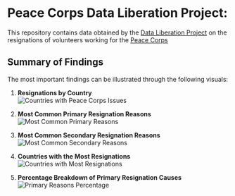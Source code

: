 # Peace Corps Data Liberation Project:

This repository contains data obtained by the [Data Liberation Project](https://www.data-liberation-project.org/) on the resignations of volunteers working for the [Peace Corps](https://www.data-liberation-project.org/datasets/peace-corps-resignations/)

## Summary of Findings

The most important findings can be illustrated through the following visuals:

1. **Resignations by Country**  
   ![Countries with Peace Corps Issues](./Countries_With_Peace_Corps_Issues.png)

2. **Most Common Primary Resignation Reasons**  
   ![Most Common Primary Reasons](./Most_Common_Primary_Reasons.png)

3. **Most Common Secondary Resignation Reasons**  
   ![Most Common Secondary Reasons](./Most_Common_Secondary_Reasons.png)

4. **Countries with the Most Resignations**  
   ![Countries with Most Resignations](./Countries_With_Most_Resignations.png)

5. **Percentage Breakdown of Primary Resignation Causes**  
   ![Primary Reasons Percentage](./Primary_Reasons_Percent.png)
